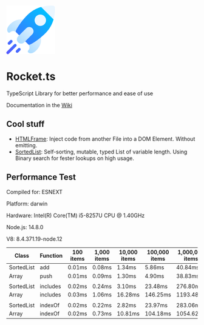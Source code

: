 <img src="https://raw.githubusercontent.com/Frank-Mayer/Rocket.ts/master/rocket.svg" width="128px">

# Rocket.ts

TypeScript Library for better performance and ease of use

Documentation in the [Wiki](https://github.com/Frank-Mayer/Rocket.ts/wiki)

## Cool stuff

* [HTMLFrame](https://github.com/Frank-Mayer/Rocket.ts/wiki/HTMLFrame): Inject code from another File into a DOM Element. Without emitting.
* [SortedList](https://github.com/Frank-Mayer/Rocket.ts/wiki/SortedList): Self-sorting, mutable, typed List of variable length. Using Binary search for fester lookups on high usage.

## Performance Test

 Compiled for: ESNEXT

 Platform: darwin

 Hardware: Intel(R) Core(TM) i5-8257U CPU @ 1.40GHz

 Node.js: 14.8.0

 V8: 8.4.371.19-node.12

| Class | Function | 100 items | 1,000 items | 10,000 items | 100,000 items | 1,000,000 items
|---|---|---|---|---|---|---
SortedList | add | 0.01ms | 0.08ms | 1.34ms | 5.86ms | 40.84ms
Array | push | 0.01ms | 0.09ms | 1.30ms | 4.90ms | 38.83ms
| | | | | | | 
SortedList | includes | 0.02ms | 0.24ms | 3.10ms | 23.48ms | 276.80ms
Array | includes | 0.03ms | 1.06ms | 16.28ms | 146.25ms | 1193.48ms
| | | | | | | 
SortedList | indexOf | 0.02ms | 0.22ms | 2.82ms | 23.97ms | 283.06ms
Array | indexOf | 0.02ms | 0.73ms | 10.81ms | 104.18ms | 1054.62ms
